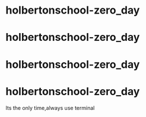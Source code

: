 # holbertonschool-zero_day
# holbertonschool-zero_day
# holbertonschool-zero_day
# holbertonschool-zero_day
Its the only time,always use terminal
